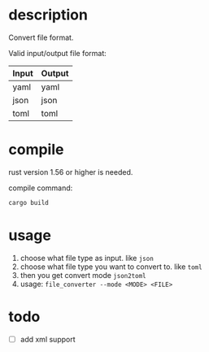 # description

Convert file format.

Valid input/output file format:

|  Input   | Output  |
|  ----  | ----  |
| yaml | yaml |
| json  | json |
| toml | toml |

# compile

rust version 1.56 or higher is needed.

compile command:
```bash
cargo build
```

# usage

1. choose what file type as input. like `json`
2. choose what file type you want to convert to. like `toml`
3. then you get convert mode `json2toml`
4. usage: `file_converter --mode <MODE> <FILE>`

# todo

- [ ] add xml support

